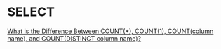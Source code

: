 # SELECT

[What is the Difference Between COUNT(\*), COUNT(1), COUNT(column name), and COUNT(DISTINCT column name)?](https://learnsql.com/blog/difference-between-count-distinct/)
